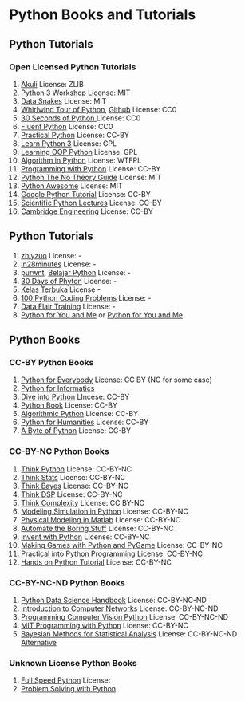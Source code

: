 # Python Books and Tutorials

## Python Tutorials

### Open Licensed Python Tutorials
1. [Akuli](https://github.com/Akuli/python-tutorial) License: ZLIB
1. [Python 3 Workshop](https://github.com/ishpreet-singh/python3-workshop) License: MIT
1. [Data Snakes](https://github.com/datasnakes/python-hands-on-tutorial) License: MIT
1. [Whirlwind Tour of Python](https://nbviewer.jupyter.org/github/jakevdp/WhirlwindTourOfPython/blob/master/Index.ipynb), [Github](https://github.com/jakevdp/WhirlwindTourOfPython) License: CC0
1. [30 Seconds of Python ](https://github.com/30-seconds/30-seconds-of-python) License: CC0
1. [Fluent Python](https://github.com/cundi/fluent-python) License: CC0
1. [Practical Python](https://github.com/dabeaz-course/practical-python) License: CC-BY
1. [Learn Python 3](https://github.com/michaelliao/learn-python3) License: GPL
1. [Learning OOP Python](https://github.com/josharsh/Learning-Object-Oriented-Python) License: GPL
1. [Algorithm in Python](https://github.com/prakhar1989/Algorithms) License: WTFPL
1. [Programming with Python](https://swcarpentry.github.io/python-novice-inflammation/index.html) License: CC-BY
1. [Python The No Theory Guide](https://github.com/iArunava/Python-TheNoTheoryGuide) License: MIT
1. [Python Awesome](https://github.com/gautam1858/python-awesome) License: MIT
1. [Google Python Tutorial](https://developers.google.com/edu/python/) License: CC-BY
1. [Scientific Python Lectures](https://github.com/jrjohansson/scientific-python-lectures) License: CC-BY
1. [Cambridge Engineering](https://github.com/CambridgeEngineering/PartIA-Computing-Michaelmas) License: CC-BY

## Python Tutorials
1. [zhiyzuo](https://github.com/zhiyzuo/python-tutorial) License: -
1. [in28minutes](https://github.com/in28minutes/python-tutorial-for-beginners) License: -
1. [purwnt](https://github.com/purwnt/Belajarpython), [Belajar Python](https://github.com/belajarpythoncom/belajarpython.com/tree/master/tutorials) License: -
1. [30 Days of Phyton](https://github.com/codingforentrepreneurs/30-Days-of-Python) License: -
1. [Kelas Terbuka](https://github.com/kelasterbuka) License -
1. [100 Python Coding Problems](https://github.com/ProgrammingHero1/100-plus-python-coding-problems-with-solutions) License: -
1. [Data Flair Training](https://data-flair.training/blogs/python-tutorials-home/) License: -
1. [Python for You and Me](https://pymbook.readthedocs.io/en/py3/) or [Python for You and Me](https://pymbook.readthedocs.io/en/latest/)

## Python Books

### CC-BY Python Books
1. [Python for Everybody](https://www.py4e.com/book) License: CC BY (NC for some case)
1. [Python for Informatics](http://www.pythonlearn.com/book.php)
1. [Dive into Python](https://diveintopython3.problemsolving.io/) LIncese: CC-BY
1. [Python Book](https://goalkicker.com/PythonBook/) License: CC-BY
1. [Algorithmic Python](https://www.eecs.wsu.edu/~schneidj/swan/) License: CC-BY
1. [Python for Humanities](https://www.karsdorp.io/python-course/) License: CC-BY
1. [A Byte of Python](https://python.swaroopch.com/) License: CC-BY

### CC-BY-NC Python Books
1. [Think Python](https://greenteapress.com/wp/think-python-2e/) License: CC-BY-NC
1. [Think Stats](http://greenteapress.com/thinkstats2/html/index.html) License: CC-BY-NC
1. [Think Bayes](http://greenteapress.com/thinkstats2/html/index.html) License: CC-BY-NC
1. [Think DSP](http://greenteapress.com/thinkdsp/html/index.html) License: CC-BY-NC
1. [Think Complexity](http://greenteapress.com/complexity2/html/index.html) License: CC BY-NC
1. [Modeling Simulation in Python](https://github.com/AllenDowney/ModSimPy) License: CC-BY-NC
1. [Physical Modeling in Matlab](https://github.com/AllenDowney/PhysicalModelingInMatlab) License: CC-BY-NC
1. [Automate the Boring Stuff](https://automatetheboringstuff.com/) License: CC-BY-NC
1. [Invent with Python](http://inventwithpython.com/invent4thed/) LIcense: CC-BY-NC
1. [Making Games with Python and PyGame](https://inventwithpython.com/pygame/) License: CC-BY-NC
1. [Practical into Python Programming](https://www.brianheinold.net/python/python_book.html) License: CC-BY-NC
1. [Hands on Python Tutorial](http://anh.cs.luc.edu/handsonPythonTutorial/ch1.html) License: CC-BY-NC

### CC-BY-NC-ND Python Books
1. [Python Data Science Handbook](https://jakevdp.github.io/PythonDataScienceHandbook/) License: CC-BY-NC-ND
1. [Introduction to Computer Networks](http://intronetworks.cs.luc.edu/current/html/) License: CC-BY-NC-ND
1. [Programming Computer Vision Python](http://programmingcomputervision.com/) License: CC-BY-NC-ND
1. [MIT Programming with Python](https://ocw.mit.edu/courses/electrical-engineering-and-computer-science/6-0001-introduction-to-computer-science-and-programming-in-python-fall-2016/) License: CC-BY-NC
1. [Bayesian Methods for Statistical Analysis](https://press.anu.edu.au/publications/bayesian-methods-statistical-analysis) License: CC-BY-NC-ND [Alternative](https://library.oapen.org/handle/20.500.12657/32424)

### Unknown License Python Books
1. [Full Speed Python](https://github.com/joaoventura/full-speed-python) License:
2. [Problem Solving with Python](https://runestone.academy/runestone/books/published/pythonds/index.html)